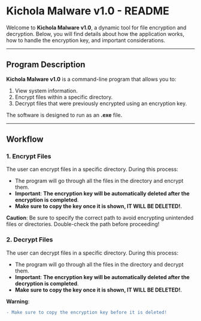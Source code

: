 # Kichola Malware v1.0 - README

Welcome to **Kichola Malware v1.0**, a dynamic tool for file encryption and decryption. Below, you will find details about how the application works, how to handle the encryption key, and important considerations.

---

## **Program Description**

**Kichola Malware v1.0** is a command-line program that allows you to:
1. View system information.
2. Encrypt files within a specific directory.
3. Decrypt files that were previously encrypted using an encryption key.

The software is designed to run as an **.exe** file.

---

## **Workflow**

### 1. **Encrypt Files**
The user can encrypt files in a specific directory. During this process:
- The program will go through all the files in the directory and encrypt them.
- **Important**: **The encryption key will be automatically deleted after the encryption is completed**.
- **Make sure to copy the key once it is shown, IT WILL BE DELETED!**.

**Caution**: Be sure to specify the correct path to avoid encrypting unintended files or directories. Double-check the path before proceeding!

### 2. **Decrypt Files**
The user can decrypt files in a specific directory. During this process:
- The program will go through all the files in the directory and decrypt them.
- **Important**: **The encryption key will be automatically deleted after the decryption is completed**.
- **Make sure to copy the key once it is shown, IT WILL BE DELETED!**.

**Warning**:
```diff
- Make sure to copy the encryption key before it is deleted!
